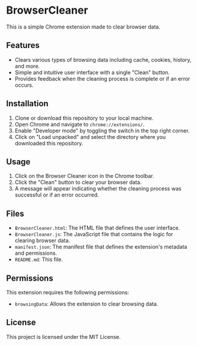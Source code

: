 # BrowserCleaner

This is a simple Chrome extension made to clear browser data.

## Features

-   Clears various types of browsing data including cache, cookies, history, and more.
-   Simple and intuitive user interface with a single "Clean" button.
-   Provides feedback when the cleaning process is complete or if an error occurs.

## Installation

1. Clone or download this repository to your local machine.
2. Open Chrome and navigate to `chrome://extensions/`.
3. Enable "Developer mode" by toggling the switch in the top right corner.
4. Click on "Load unpacked" and select the directory where you downloaded this repository.

## Usage

1. Click on the Browser Cleaner icon in the Chrome toolbar.
2. Click the "Clean" button to clear your browser data.
3. A message will appear indicating whether the cleaning process was successful or if an error occurred.

## Files

-   `BrowserCleaner.html`: The HTML file that defines the user interface.
-   `BrowserCleaner.js`: The JavaScript file that contains the logic for clearing browser data.
-   `manifest.json`: The manifest file that defines the extension's metadata and permissions.
-   `README.md`: This file.

## Permissions

This extension requires the following permissions:

-   `browsingData`: Allows the extension to clear browsing data.

## License

This project is licensed under the MIT License.
